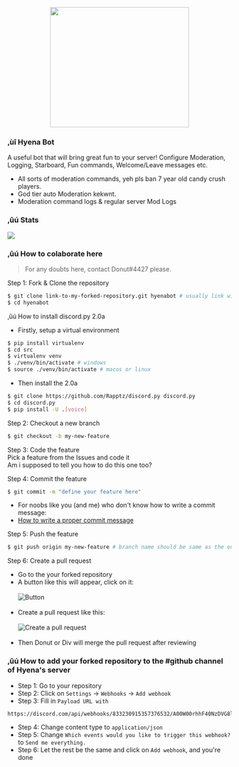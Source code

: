 <p align="center">
    <img src="https://hyenabot.xyz/images/logo.png" width="311.25" height="270"/>
</p>

### **‚ùî Hyena Bot**

A useful bot that will bring great fun to your server! Configure Moderation, Logging, Starboard, Fun commands, Welcome/Leave messages etc.

- All sorts of moderation commands, yeh pls ban 7 year old candy crush players.
- God tier auto Moderation kekwnt.
- Moderation command logs & regular server Mod Logs

### ‚ûú Stats

[![](https://top.gg/api/widget/790892810243932160.svg)](https://top.gg/bot/790892810243932160)

### ‚ûú How to colaborate here

> For any doubts here, contact Donut#4427 please.

Step 1: Fork & Clone the repository

```sh
$ git clone link-to-my-forked-repository.git hyenabot # usually link will be https://github.com/YourUserName/HyenaDev
$ cd hyenabot
```

‚ûú How to install discord.py 2.0a

- Firstly, setup a virtual environment

```sh
$ pip install virtualenv
$ cd src
$ virtualenv venv
$ ./venv/bin/activate # windows
$ source ./venv/bin/activate # macos or linux
```

- Then install the 2.0a

```sh
$ git clone https://github.com/Rapptz/discord.py discord.py
$ cd discord.py
$ pip install -U .[voice]
```

Step 2: Checkout a new branch

```sh
$ git checkout -b my-new-feature
```

Step 3: Code the feature
<br/>
Pick a feature from the Issues and code it
<br/>
Am i supposed to tell you how to do this one too?

Step 4: Commit the feature

```sh
$ git commit -m "define your feature here"
```

- For noobs like you (and me) who don't know how to write a commit message:
  <br/>
- [How to write a proper commit message](https://gist.github.com/develar/273e2eb938792cf5f86451fbac2bcd51)

Step 5: Push the feature

```sh
$ git push origin my-new-feature # branch name should be same as the one you checked out
```

Step 6: Create a pull request

- Go to the your forked repository
- A button like this will appear, click on it:
  <br/><br/>
  ![Button](https://i.ibb.co/jhQNdYX/Screenshot-2021-07-30-at-2-45-15-PM.png)
  <br/><br/>
- Create a pull request like this:
  <br/><br/>
  ![Create a pull request](https://i.ibb.co/4WSCYnZ/Screenshot-2021-07-30-at-2-45-43-PM.png)
  <br/><br/>
- Then Donut or Div will merge the pull request after reviewing

### ‚ûú How to add your forked repository to the #github channel of Hyena's server

- Step 1: Go to your repository
- Step 2: Click on `Settings` -> `Webhooks` -> `Add webhook`
- Step 3: Fill in `Payload URL with`

```
https://discord.com/api/webhooks/833230915357376532/A00W00rhhF40NzDVG8lpjTAWkFRygBUWWuGzhACkTDl49PuaOQrQhLSPSolQYkJOb38p/github
```

- Step 4: Change content type to `application/json`
- Step 5: Change `Which events would you like to trigger this webhook?` to `Send me everything.`
- Step 6: Let the rest be the same and click on `Add webhook`, and you're done